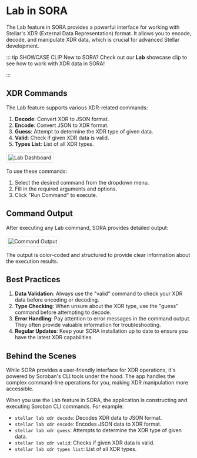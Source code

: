 # Lab in SORA

The Lab feature in SORA provides a powerful interface for working with Stellar's XDR (External Data Representation) format. It allows you to encode, decode, and manipulate XDR data, which is crucial for advanced Stellar development.

::: tip SHOWCASE CLIP
New to SORA? Check out our **Lab** showcase clip to see how to work with XDR data in SORA!

<!-- <iframe width="560" height="315" src="https://www.youtube.com/embed/YOUR_VIDEO_ID" frameborder="0" allow="accelerometer; autoplay; clipboard-write; encrypted-media; gyroscope; picture-in-picture" allowfullscreen></iframe> -->
:::

## XDR Commands

The Lab feature supports various XDR-related commands:

1. **Decode**: Convert XDR to JSON format.
2. **Encode**: Convert JSON to XDR format.
3. **Guess**: Attempt to determine the XDR type of given data.
4. **Valid**: Check if given XDR data is valid.
5. **Types List**: List of all XDR types.
   
<div class="image-border">

![Lab Dashboard](/public/features/lab/dashboard.png)

</div>

To use these commands:

1. Select the desired command from the dropdown menu.
2. Fill in the required arguments and options.
3. Click "Run Command" to execute.

## Command Output

After executing any Lab command, SORA provides detailed output:
<div class="image-border">

![Command Output](/public/features/lab/output.png)

</div>

The output is color-coded and structured to provide clear information about the execution results.

## Best Practices

1. **Data Validation**: Always use the "valid" command to check your XDR data before encoding or decoding.
2. **Type Checking**: When unsure about the XDR type, use the "guess" command before attempting to decode.
3. **Error Handling**: Pay attention to error messages in the command output. They often provide valuable information for troubleshooting.
4. **Regular Updates**: Keep your SORA installation up to date to ensure you have the latest XDR capabilities.

## Behind the Scenes

While SORA provides a user-friendly interface for XDR operations, it's powered by Soroban's CLI tools under the hood. The app handles the complex command-line operations for you, making XDR manipulation more accessible.

When you use the Lab feature in SORA, the application is constructing and executing Soroban CLI commands. For example:

- `stellar lab xdr decode`: Decodes XDR data to JSON format.
- `stellar lab xdr encode`: Encodes JSON data to XDR format.
- `stellar lab xdr guess`: Attempts to determine the XDR type of given data.
- `stellar lab xdr valid`: Checks if given XDR data is valid.
- `stellar lab xdr types list`: List of all XDR types.

<style>
.image-border img {
    border: 1px solid #ddd;
    border-radius: 4px;
    padding: 5px;
}
</style>
